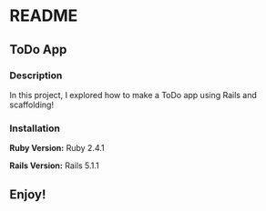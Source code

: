 # README

## ToDo App

### Description

In this project, I explored how to make a ToDo app using Rails and scaffolding!

### Installation 

**Ruby Version:** Ruby 2.4.1

**Rails Version:** Rails 5.1.1

## Enjoy!
